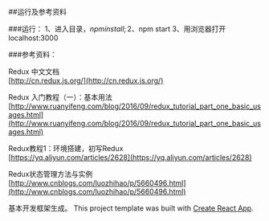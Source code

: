 ##运行及参考资料


###运行：
1、进入目录，$npm install;
2、$npm start
3、用浏览器打开 localhost:3000

###参考资料：

Redux 中文文档		
[http://cn.redux.js.org/](http://cn.redux.js.org/)

Redux 入门教程（一）：基本用法		
[http://www.ruanyifeng.com/blog/2016/09/redux_tutorial_part_one_basic_usages.html](http://www.ruanyifeng.com/blog/2016/09/redux_tutorial_part_one_basic_usages.html)

Redux教程1：环境搭建，初写Redux		
[https://yq.aliyun.com/articles/2628](https://yq.aliyun.com/articles/2628)

Redux状态管理方法与实例		
[http://www.cnblogs.com/luozhihao/p/5660496.html](http://www.cnblogs.com/luozhihao/p/5660496.html)

基本开发框架生成。
This project template was built with [Create React App](https://github.com/facebookincubator/create-react-app).